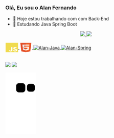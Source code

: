 ### Olá, Eu sou o Alan Fernando

- 🔭 Hoje estou trabalhando com com Back-End
- 🌱 Estudando Java Spring Boot

<div align="center">
  <a href="https://github.com/AlnDevE">
  <img height="180em" src="https://github-readme-stats.vercel.app/api?username=alndeve&show_icons=true&theme=dark&include_all_commits=true&count_private=true"/>
  <img height="180em" src="https://github-readme-stats.vercel.app/api/top-langs/?username=alndeve&layout=compact&langs_count=7&theme=dark"/>
</div>
  
<div style="display: inline_block"><br>
  
  <img align="center" alt="Alan-Js" height="30" width="40" src="https://raw.githubusercontent.com/devicons/devicon/master/icons/javascript/javascript-plain.svg">
  <img align="center" alt="Alan-HTML" height="30" width="40" src="https://raw.githubusercontent.com/devicons/devicon/master/icons/html5/html5-original.svg">
  <img align="center" alt="Alan-Java" height="30" width="40" src="https://cdn.jsdelivr.net/gh/devicons/devicon/icons/java/java-original.svg" />
  <img align="center" alt="Alan-Spring" height="30" width="40" src="https://cdn.jsdelivr.net/gh/devicons/devicon/icons/spring/spring-original.svg" />
            
</div>
  
  
##
  
<div> 
  <a href = "mailto:alanfernando2809@gmail.com"><img src="https://img.shields.io/badge/Gmail-D14836?style=for-the-badge&logo=gmail&logoColor=white" target="_blank"></a>
  <a href="https://www.linkedin.com/in/dev-alanfernando/" target="_blank"><img src="https://img.shields.io/badge/-LinkedIn-%230077B5?style=for-the-badge&logo=linkedin&logoColor=white" target="_blank"></a> 
 
  
  ![Snake animation](https://github.com/alndeve/alndeve/blob/output/github-contribution-grid-snake.svg)
 
</div>
